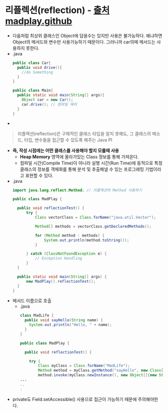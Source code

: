 리플렉션(reflection) - [출처 madplay.github](https://madplay.github.io/post/java-reflection)
===
* 다음처럼 최상위 클래스인 Object에 담을수는 있지만 사용은 불가능하다. 왜냐하면 Object의 메서드와 변수만 사용가능하기 때문이다. 그러니까 car의메 메서드는 사용하지 못한다.
* .java
  ```java
  public class Car{
    public void drive(){
      //do Something
    }
  }
  
  public class Main{
    public static void main(String[] args){
      Object car = new Car();
      car.drive(); // 컴파일 에러
    }
  }
* 
> 리플렉션(reflection)은 구체적인 클래스 타입을 알지 못해도, 그 클래스의 메소드, 타입, 변수들을 접근할 수 있도록 해주는 Java PI
* **즉, 작성 시점에는 어떤 클래스를 사용해야 할지 모를때 사용**
  * **Heap Memory** 영역에 올라가있는 Class 정보를 통해 가져온다.
  * 컴파일 시간(Compile Time)이 아니라 실행 시간(Run Time)에 동적으로 특정 클래스의 정보를 객체화를 통해 분석 및 추출해낼 수 있는 프로그래밍 기법이라고 표현할 수 있다.
* .java
  ```java
  import java.lang.reflect.Method; // 리플렉션의 Method 사용하기

  public class MadPlay {

    public void reflectionTest() {
        try {
            Class vectorClass = Class.forName("java.util.Vector");

            Method[] methods = vectorClass.getDeclaredMethods();

            for (Method method : methods) {
                System.out.println(method.toString());
            }

        } catch (ClassNotFoundException e) {
            // Exception Handling
        }
    }

    public static void main(String[] args) {
        new MadPlay().reflectionTest();
    }
  }
* 메서드 이름으로 호출
  * .java
    ```java
    class MadLife {
      public void sayHello(String name) {
        System.out.println("Hello, " + name);
      }
    }

    public class MadPlay {

      public void reflectionTest() {

        try {
            Class myClass = Class.forName("MadLife");
            Method method = myClass.getMethod("sayHello", new Class[]{String.class}); //sayHello 호출
            method.invoke(myClass.newInstance(), new Object[]{new String("Kimtaeng")});
    ...
    ..
    .
* private도 Field.setAccessible() 사용으로 접근이 가능하기 때문에 주의해야한다.
    
